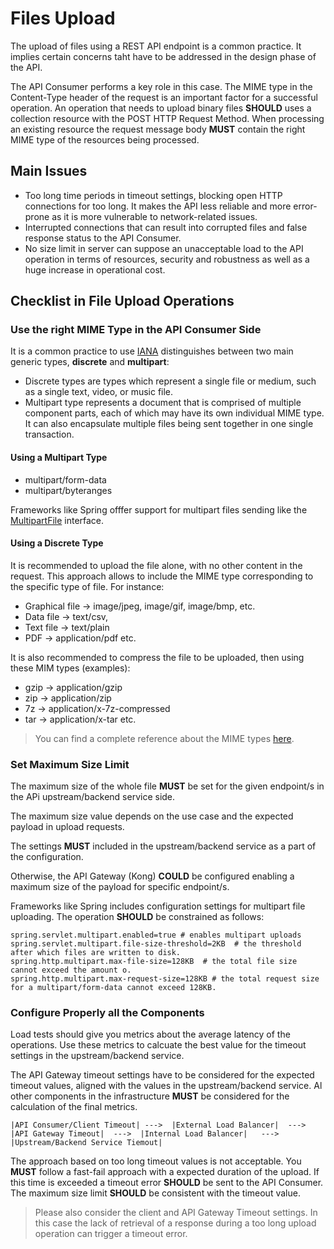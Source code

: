 # Files Upload

The upload of files using a REST API endpoint is a common practice. It implies certain concerns taht have to be addressed in the design phase of the API.

The API Consumer performs a key role in this case. The MIME type in the Content-Type header of the request is an important factor for a successful operation. An operation that needs to upload binary files **SHOULD** uses a collection resource with the POST HTTP Request Method. When processing an existing resource the request message body **MUST** contain the right MIME type of the resources being processed.


## Main Issues

- Too long time periods in timeout settings, blocking open HTTP connections for too long. It makes the API less reliable and more error-prone as it is more vulnerable to network-related issues. 
- Interrupted connections that can result into corrupted files and false response status to the API Consumer.
- No size limit in server can suppose an unacceptable load to the API operation in terms of resources, security and robustness as well as a huge increase in operational cost.

## Checklist in File Upload Operations

### Use the right MIME Type in the API Consumer Side

It is a common practice to use 
[IANA](https://developer.mozilla.org/en-US/docs/Web/HTTP/Basics_of_HTTP/MIME_types) distinguishes between two main generic types, **discrete** and **multipart**:

- Discrete types are types which represent a single file or medium, such as a single text, video, or music file.
- Multipart type represents a document that is comprised of multiple component parts, each of which may have its own individual MIME type. It can also encapsulate multiple files being sent together in one single transaction. 

#### Using a Multipart Type

- multipart/form-data
- multipart/byteranges

Frameworks like Spring offfer support for multipart files sending like the [MultipartFile](https://docs.spring.io/spring-framework/docs/current/javadoc-api/org/springframework/web/multipart/MultipartFile.html) interface.

#### Using a Discrete Type
It is recommended to upload the file alone, with no other content in the request. This approach allows to include the MIME type corresponding to the specific type of file. For instance:

- Graphical file -> image/jpeg, image/gif, image/bmp, etc.
- Data file -> text/csv, 
- Text file -> text/plain
- PDF -> application/pdf
etc.

It is also recommended to compress the file to be uploaded, then using these MIM types (examples):

 - gzip -> application/gzip
 - zip -> application/zip
 - 7z -> application/x-7z-compressed
 - tar -> application/x-tar
 etc.

> You can find a complete reference about the MIME types [here](https://developer.mozilla.org/en-US/docs/Web/HTTP/Basics_of_HTTP/MIME_types/Common_types).

### Set Maximum Size Limit

The maximum size of the whole file **MUST** be set for the given endpoint/s in the APi upstream/backend service side.

The maximum size value depends on the use case and the expected payload in upload requests.

The settings **MUST** included in the upstream/backend service as a part of the configuration.

Otherwise, the API Gateway (Kong) **COULD** be configured enabling a maximum size of the payload for specific endpoint/s.

Frameworks like Spring includes configuration settings for multipart file uploading. The operation **SHOULD** be constrained as follows:

```
spring.servlet.multipart.enabled=true # enables multipart uploads
spring.servlet.multipart.file-size-threshold=2KB  # the threshold after which files are written to disk.
spring.http.multipart.max-file-size=128KB  # the total file size cannot exceed the amount o.
spring.http.multipart.max-request-size=128KB # the total request size for a multipart/form-data cannot exceed 128KB.
```


### Configure Properly all the Components

Load tests should give you metrics about the average latency of the operations. Use these metrics to calcuate the best value for the timeout settings in the upstream/backend service.

The API Gateway timeout settings have to be considered for the expected timeout values, aligned with the values in the upstream/backend service. Al other components in the infrastructure **MUST** be considered for the calculation of the final metrics.

```
|API Consumer/Client Timeout| --->  |External Load Balancer|  ---> |API Gateway Timeout|  --->  |Internal Load Balancer|   ---> |Upstream/Backend Service Tiemout|
```

The approach based on too long timeout values is not acceptable. You **MUST** follow a fast-fail approach with a expected duration of the upload. If this time is exceeded a timeout error **SHOULD** be sent to the API Consumer. The maximum size limit **SHOULD** be consistent with the timeout value.

> Please also consider the client and API Gateway Timeout settings. In this case the lack of retrieval of a response during a too long upload operation can trigger a timeout error.